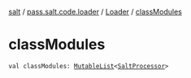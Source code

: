 [salt](../../index.md) / [pass.salt.code.loader](../index.md) / [Loader](index.md) / [classModules](./class-modules.md)

# classModules

`val classModules: `[`MutableList`](https://kotlinlang.org/api/latest/jvm/stdlib/kotlin.collections/-mutable-list/index.html)`<`[`SaltProcessor`](../../pass.salt.code.modules/-salt-processor/index.md)`>`